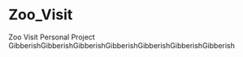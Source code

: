 # Zoo_Visit
Zoo Visit Personal Project 
 GibberishGibberishGibberishGibberishGibberishGibberishGibberish